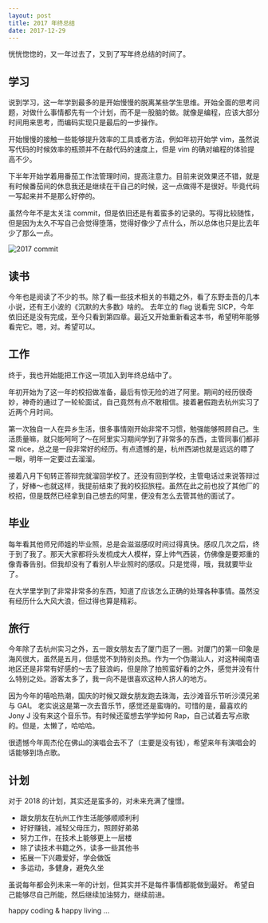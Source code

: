 ```yaml
---
layout: post
title: 2017 年终总结
date: 2017-12-29
---
```


恍恍惚惚的，又一年过去了，又到了写年终总结的时间了。

## 学习

说到学习，这一年学到最多的是开始慢慢的脱离某些学生思维。开始全面的思考问题，对做什么事情都先有一个计划，而不是一股脑的做。就像是编程，应该大部分时间用来思考，而编码实现只是最后的一步操作。

开始慢慢的接触一些能够提升效率的工具或者方法，例如年初开始学 vim，虽然说写代码的时候效率的瓶颈并不在敲代码的速度上，但是 vim 的确对编程的体验提高不少。

下半年开始学着用番茄工作法管理时间，提高注意力。目前来说效果还不错，就是有时候番茄间的休息我还是继续在干自己的时候，这一点做得不是很好。毕竟代码一写起来并不是那么好停的。

虽然今年不是太关注 commit，但是依旧还是有着蛮多的记录的。写得比较随性，但是因为太久不写自己会觉得堕落，觉得好像少了点什么，所以总体也只是比去年少了那么一点。

![2017 commit](https://ahonn-me.oss-cn-beijing.aliyuncs.com/images/7j9aq.jpg)

<!--more-->

## 读书

今年也是阅读了不少的书。除了看一些技术相关的书籍之外，看了东野圭吾的几本小说，还有王小波的《沉默的大多数》啥的。
去年立的 flag 说看完 SICP，今年依旧还是没有完成，至今只看到第四章。最近又开始重新看这本书，希望明年能够看完它。嗯，对。希望可以。

## 工作

终于，我也开始能把工作这一项加入到年终总结中了。

年初开始为了这一年的校招做准备，最后有惊无险的进了阿里。期间的经历很奇妙，神奇的通过了一轮轮面试，自己竟然有点不敢相信。接着暑假跑去杭州实习了近两个月时间。

第一次独自一人在异乡生活，很多事情刚开始非常不习惯，勉强能够照顾自己。生活质量嘛，就只能呵呵了～在阿里实习期间学到了非常多的东西，主管同事们都非常 nice，总之是一段非常好的经历。有点遗憾的是，杭州西湖也就是远远的瞟了一眼，明年一定要过去溜溜。

接着八月下旬转正答辩完就溜回学校了。还没有回到学校，主管电话过来说答辩过了，好棒～也就这样，我提前结束了我的校招旅程。虽然在此之前也投了其他厂的校招，但是既然已经拿到自己想去的阿里，便没有怎么去管其他的面试了。

## 毕业

每年看其他师兄师姐的毕业照，总是会滋滋感叹时间过得真快。感叹几次之后，终于到了我了。那天大家都将头发梳成大人模样，穿上帅气西装，仿佛像是要郑重的像青春告别。但我却没有了看别人毕业照时的感叹。只是觉得，哦，我就要毕业了。

在大学里学到了非常非常多的东西，知道了应该怎么正确的处理各种事情。虽然没有经历什么大风大浪，但过得也算是精彩。

## 旅行

今年除了去杭州实习之外，五一跟女朋友去了厦门逛了一圈。对厦门的第一印象是海风很大，虽然是五月，但感觉不到特别炎热。作为一个伪潮汕人，对这种闽南语地区还是非常有好感的～去了鼓浪屿，但是除了拍照蛮好看的之外，感觉并没有什么特别之处。游客太多了，我一向不是很喜欢这种人挤人的地方。

因为今年的嘻哈热潮，国庆的时候又跟女朋友跑去珠海，去沙滩音乐节听沙漠兄弟与 GAI。
老实说这是第一次去音乐节，感觉还是蛮嗨的。可惜的是，最喜欢的 Jony J 没有来这个音乐节。有时候还蛮想去学学如何 Rap，自己试着去写点歌的。但是，太懒了，哈哈哈。

很遗憾今年周杰伦在佛山的演唱会去不了（主要是没有钱），希望来年有演唱会的话能够到场点歌。

## 计划

对于 2018 的计划，其实还是蛮多的，对未来充满了憧憬。

- 跟女朋友在杭州工作生活能够顺顺利利
- 好好赚钱，减轻父母压力，照顾好弟弟
- 努力工作，在技术上能够更上一层楼
- 除了读技术书籍之外，读多一些其他书
- 拓展一下兴趣爱好，学会做饭
- 多运动，多健身，避免久坐

虽说每年都会列未来一年的计划，但其实并不是每件事情都能做到最好。
希望自己能够尽自己所能，然后继续加油努力，继续前进。

happy coding & happy living ...
